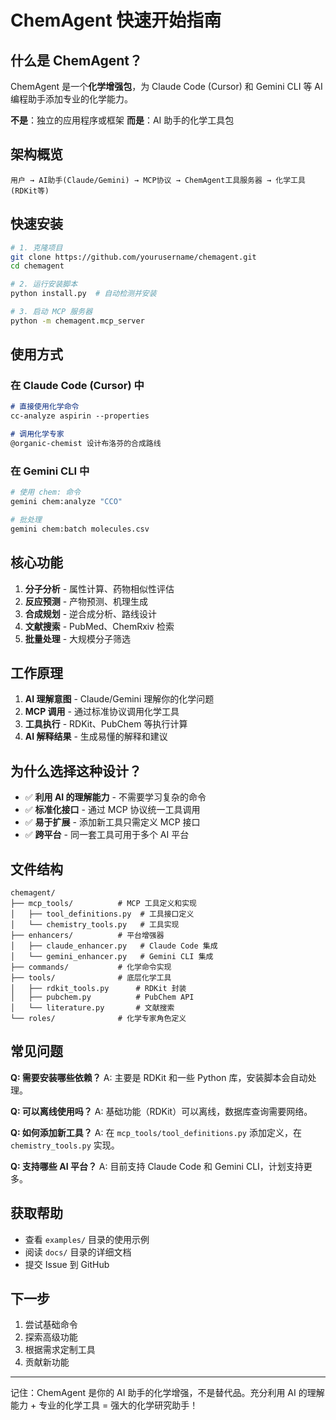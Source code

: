# ChemAgent 快速开始指南

## 什么是 ChemAgent？

ChemAgent 是一个**化学增强包**，为 Claude Code (Cursor) 和 Gemini CLI 等 AI 编程助手添加专业的化学能力。

**不是**：独立的应用程序或框架
**而是**：AI 助手的化学工具包

## 架构概览

```
用户 → AI助手(Claude/Gemini) → MCP协议 → ChemAgent工具服务器 → 化学工具(RDKit等)
```

## 快速安装

```bash
# 1. 克隆项目
git clone https://github.com/yourusername/chemagent.git
cd chemagent

# 2. 运行安装脚本
python install.py  # 自动检测并安装

# 3. 启动 MCP 服务器
python -m chemagent.mcp_server
```

## 使用方式

### 在 Claude Code (Cursor) 中

```markdown
# 直接使用化学命令
cc-analyze aspirin --properties

# 调用化学专家
@organic-chemist 设计布洛芬的合成路线
```

### 在 Gemini CLI 中

```bash
# 使用 chem: 命令
gemini chem:analyze "CCO"

# 批处理
gemini chem:batch molecules.csv
```

## 核心功能

1. **分子分析** - 属性计算、药物相似性评估
2. **反应预测** - 产物预测、机理生成
3. **合成规划** - 逆合成分析、路线设计
4. **文献搜索** - PubMed、ChemRxiv 检索
5. **批量处理** - 大规模分子筛选

## 工作原理

1. **AI 理解意图** - Claude/Gemini 理解你的化学问题
2. **MCP 调用** - 通过标准协议调用化学工具
3. **工具执行** - RDKit、PubChem 等执行计算
4. **AI 解释结果** - 生成易懂的解释和建议

## 为什么选择这种设计？

- ✅ **利用 AI 的理解能力** - 不需要学习复杂的命令
- ✅ **标准化接口** - 通过 MCP 协议统一工具调用
- ✅ **易于扩展** - 添加新工具只需定义 MCP 接口
- ✅ **跨平台** - 同一套工具可用于多个 AI 平台

## 文件结构

```
chemagent/
├── mcp_tools/          # MCP 工具定义和实现
│   ├── tool_definitions.py  # 工具接口定义
│   └── chemistry_tools.py   # 工具实现
├── enhancers/          # 平台增强器
│   ├── claude_enhancer.py   # Claude Code 集成
│   └── gemini_enhancer.py   # Gemini CLI 集成
├── commands/           # 化学命令实现
├── tools/              # 底层化学工具
│   ├── rdkit_tools.py      # RDKit 封装
│   ├── pubchem.py          # PubChem API
│   └── literature.py       # 文献搜索
└── roles/              # 化学专家角色定义
```

## 常见问题

**Q: 需要安装哪些依赖？**
A: 主要是 RDKit 和一些 Python 库，安装脚本会自动处理。

**Q: 可以离线使用吗？**
A: 基础功能（RDKit）可以离线，数据库查询需要网络。

**Q: 如何添加新工具？**
A: 在 `mcp_tools/tool_definitions.py` 添加定义，在 `chemistry_tools.py` 实现。

**Q: 支持哪些 AI 平台？**
A: 目前支持 Claude Code 和 Gemini CLI，计划支持更多。

## 获取帮助

- 查看 `examples/` 目录的使用示例
- 阅读 `docs/` 目录的详细文档
- 提交 Issue 到 GitHub

## 下一步

1. 尝试基础命令
2. 探索高级功能
3. 根据需求定制工具
4. 贡献新功能

---

记住：ChemAgent 是你的 AI 助手的化学增强，不是替代品。充分利用 AI 的理解能力 + 专业的化学工具 = 强大的化学研究助手！
